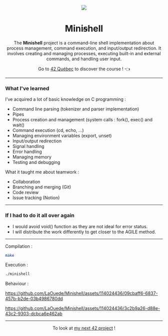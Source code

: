 <p align="center">
  <img src="https://github.com/LaOuede/42-project-badges/blob/main/badges/minishelle.png" />
</p>

<h1 align=center>Miniꞩhell</h1>

<p align=center>
The <b>Minishell</b> project is a command-line shell implementation about process management, command execution, and input/output redirection. It involves creating and managing processes, executing built-in and external commands, and handling user input.
</p>

<div align="center">

Go to [42 Québec](https://42quebec.com/) to discover the course ! 👈
</div>

---

<h3 align="left">What I've learned</h3>

I've acquired a lot of basic knowledge on C programming :
- Command line parsing (tokenizer and parser implementation)
- Pipes
- Process creation and management (system calls : fork(), exec() and wait()
- Command execution (cd, echo, ...)
- Managing environment variables (export, unset)
- Input/output redirection
- Signal handling
- Error handling
- Managing memory
- Testing and debugging

What it taught me about teamwork :
- Collaboration
- Branching and merging (Git)
- Code review
- Issue tracking (Notion)

---

<h3 align="left">If I had to do it all over again</h3>

- I would avoid void() function as they are not ideal for error status.
- I will distribute the work differently to get closer to the AGILE method.

---

Compilation :
```bash
make
```

Execution :
```bash
./minishell
```

Behaviour :

https://github.com/LaOuede/Minishell/assets/114024436/09cbaff6-6837-457b-b2de-03b4986780dd

https://github.com/LaOuede/Minishell/assets/114024436/3c2b9a26-d88e-43c2-9303-dcbca6e462ab

---

<div align="center">

To look at [my next 42 project](https://github.com/LaOuede/Philosophers) !
</div>
